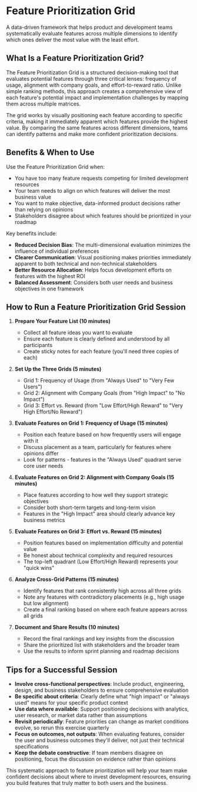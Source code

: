 # Feature Prioritization Grid

A data-driven framework that helps product and development teams systematically evaluate features across multiple dimensions to identify which ones deliver the most value with the least effort.

## What Is a Feature Prioritization Grid?

The Feature Prioritization Grid is a structured decision-making tool that evaluates potential features through three critical lenses: frequency of usage, alignment with company goals, and effort-to-reward ratio. Unlike simple ranking methods, this approach creates a comprehensive view of each feature's potential impact and implementation challenges by mapping them across multiple matrices.

The grid works by visually positioning each feature according to specific criteria, making it immediately apparent which features provide the highest value. By comparing the same features across different dimensions, teams can identify patterns and make more confident prioritization decisions.

## Benefits & When to Use

Use the Feature Prioritization Grid when:
- You have too many feature requests competing for limited development resources
- Your team needs to align on which features will deliver the most business value
- You want to make objective, data-informed product decisions rather than relying on opinions
- Stakeholders disagree about which features should be prioritized in your roadmap

Key benefits include:
- **Reduced Decision Bias**: The multi-dimensional evaluation minimizes the influence of individual preferences
- **Clearer Communication**: Visual positioning makes priorities immediately apparent to both technical and non-technical stakeholders
- **Better Resource Allocation**: Helps focus development efforts on features with the highest ROI
- **Balanced Assessment**: Considers both user needs and business objectives in one framework

## How to Run a Feature Prioritization Grid Session

1. **Prepare Your Feature List (10 minutes)**
   - Collect all feature ideas you want to evaluate
   - Ensure each feature is clearly defined and understood by all participants
   - Create sticky notes for each feature (you'll need three copies of each)

2. **Set Up the Three Grids (5 minutes)**
   - Grid 1: Frequency of Usage (from "Always Used" to "Very Few Users")
   - Grid 2: Alignment with Company Goals (from "High Impact" to "No Impact")
   - Grid 3: Effort vs. Reward (from "Low Effort/High Reward" to "Very High Effort/No Reward")

3. **Evaluate Features on Grid 1: Frequency of Usage (15 minutes)**
   - Position each feature based on how frequently users will engage with it
   - Discuss placement as a team, particularly for features where opinions differ
   - Look for patterns - features in the "Always Used" quadrant serve core user needs

4. **Evaluate Features on Grid 2: Alignment with Company Goals (15 minutes)**
   - Place features according to how well they support strategic objectives
   - Consider both short-term targets and long-term vision
   - Features in the "High Impact" area should clearly advance key business metrics

5. **Evaluate Features on Grid 3: Effort vs. Reward (15 minutes)**
   - Position features based on implementation difficulty and potential value
   - Be honest about technical complexity and required resources
   - The top-left quadrant (Low Effort/High Reward) represents your "quick wins"

6. **Analyze Cross-Grid Patterns (15 minutes)**
   - Identify features that rank consistently high across all three grids
   - Note any features with contradictory placements (e.g., high usage but low alignment)
   - Create a final ranking based on where each feature appears across all grids

7. **Document and Share Results (10 minutes)**
   - Record the final rankings and key insights from the discussion
   - Share the prioritized list with stakeholders and the broader team
   - Use the results to inform sprint planning and roadmap decisions

## Tips for a Successful Session

- **Involve cross-functional perspectives**: Include product, engineering, design, and business stakeholders to ensure comprehensive evaluation
- **Be specific about criteria**: Clearly define what "high impact" or "always used" means for your specific product context
- **Use data where available**: Support positioning decisions with analytics, user research, or market data rather than assumptions
- **Revisit periodically**: Feature priorities can change as market conditions evolve, so rerun this exercise quarterly
- **Focus on outcomes, not outputs**: When evaluating features, consider the user and business outcomes they'll deliver, not just their technical specifications
- **Keep the debate constructive**: If team members disagree on positioning, focus the discussion on evidence rather than opinions

This systematic approach to feature prioritization will help your team make confident decisions about where to invest development resources, ensuring you build features that truly matter to both users and the business.